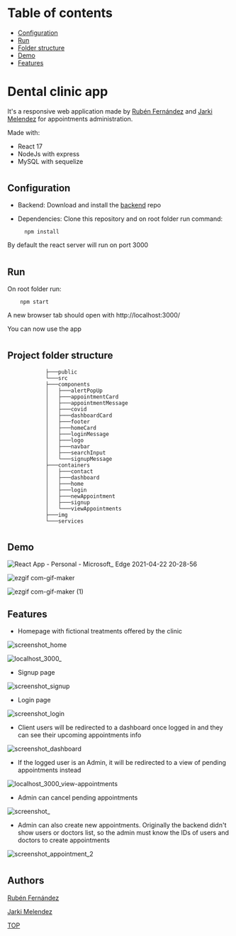 # Table of contents
- [Configuration](#Configuration)
- [Run](#Run)
- [Folder structure](#Project-folder-structure)
- [Demo](#Demo)
- [Features](#Features)
#


# Dental clinic app
It's a responsive web application  made by [Rubén Fernández](https://www.linkedin.com/in/rubenfernandezsantos/) and [Jarki Melendez](https://www.linkedin.com/in/jarki-melendez/) for appointments administration.

Made with:
- React 17
- NodeJs with express
- MySQL with sequelize 
#


## Configuration
- Backend: Download and install the [backend](https://github.com/jarki7777/API_Citas) repo
- Dependencies: Clone this repository and on root folder run command:

        npm install

By default the react server will run on port 3000

#

## Run

On root folder run:

        npm start

A new browser tab should open with http://localhost:3000/

You can now use the app
#


## Project folder structure
                ├───public
                └───src
                ├───components
                │   ├───alertPopUp
                │   ├───appointmentCard
                │   ├───appointmentMessage
                │   ├───covid
                │   ├───dashboardCard
                │   ├───footer
                │   ├───homeCard
                │   ├───loginMessage
                │   ├───logo
                │   ├───navbar
                │   ├───searchInput
                │   └───signupMessage
                ├───containers
                │   ├───contact
                │   ├───dashboard
                │   ├───home
                │   ├───login
                │   ├───newAppointment
                │   ├───signup
                │   └───viewAppointments
                ├───img
                └───services
#

## Demo

![React App - Personal - Microsoft_ Edge 2021-04-22 20-28-56](https://user-images.githubusercontent.com/76188418/115769653-12338200-a3ac-11eb-9c1d-537f9766b2f3.gif)


![ezgif com-gif-maker](https://user-images.githubusercontent.com/76188418/115443154-314adc00-a213-11eb-816f-c1e8b7ab9535.gif)


![ezgif com-gif-maker (1)](https://user-images.githubusercontent.com/76188418/115443163-34de6300-a213-11eb-973a-c0e2e338e37c.gif)

## Features

- Homepage with fictional treatments offered by the clinic

![screenshot_home](https://user-images.githubusercontent.com/76188418/115441175-dd3ef800-a210-11eb-8308-dbbed14c5a09.png)

![localhost_3000_](https://user-images.githubusercontent.com/76188418/115441158-da440780-a210-11eb-806d-00b8bd45d2f4.png)

- Signup page

![screenshot_signup](https://user-images.githubusercontent.com/76188418/115441177-dd3ef800-a210-11eb-93a1-bd8715e2c17b.png)

- Login page

![screenshot_login](https://user-images.githubusercontent.com/76188418/115441176-dd3ef800-a210-11eb-9849-537b7f41efea.png)

- Client users will be redirected to a dashboard once logged in and they can see their upcoming appointments info

![screenshot_dashboard](https://user-images.githubusercontent.com/76188418/115441172-dca66180-a210-11eb-98ab-165779857d8a.png)

- If the logged user is an Admin, it will be redirected to a view of pending appointments instead

![localhost_3000_view-appointments](https://user-images.githubusercontent.com/76188418/115441162-dadc9e00-a210-11eb-91c1-50a3b0d1d749.png)

- Admin can cancel pending appointments

![screenshot_](https://user-images.githubusercontent.com/76188418/115441166-dc0dcb00-a210-11eb-90c3-f0997670edaa.png)

- Admin can also create new appointments. Originally the backend didn't show users or doctors list, so the admin must know the IDs of users and doctors to create appointments

![screenshot_appointment_2](https://user-images.githubusercontent.com/76188418/115441171-dca66180-a210-11eb-8276-795cfa1f273f.png)


#


## Authors

[Rubén Fernández](https://www.linkedin.com/in/rubenfernandezsantos/)

[Jarki Melendez](https://www.linkedin.com/in/jarki-melendez/)

[TOP](#Table-of-contents)
